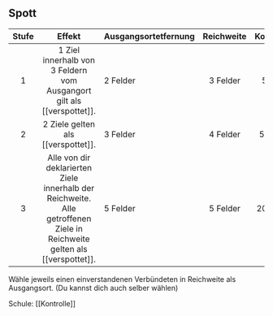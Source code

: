 
## Spott
| **Stufe** |                                                        **Effekt**                                                         | Ausgangsortetfernung | **Reichweite** | **Kosten** |
| :-------: | :-----------------------------------------------------------------------------------------------------------------------: | -------------------- | :------------: | :--------: |
|     1     |                          1 Ziel innerhalb von 3 Feldern vom Ausgangort gilt als [[verspottet]].                           | 2 Felder             |    3 Felder    |    5 G     |
|     2     |                                            2 Ziele gelten als [[verspottet]].                                             | 3 Felder             |    4 Felder    |    50 G    |
|     3     | Alle von dir deklarierten Ziele innerhalb der Reichweite. Alle getroffenen Ziele in Reichweite gelten als [[verspottet]]. | 5 Felder             |    5 Felder    |   200 G    |
Wähle jeweils einen einverstandenen Verbündeten in Reichweite als Ausgangsort. (Du kannst dich auch selber wählen)

Schule: [[Kontrolle]]